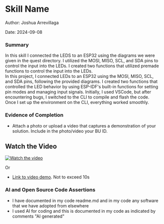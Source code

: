 #  Skill Name

Author: Joshua Arrevillaga 

Date: 2024-09-08

### Summary

In this skill I connected the LEDS to an ESP32 using the diagrams we were given in the quest directory. I utilized the MOSI, MISO, SCL, and SDA pins to control the input into the LEDs. I created two functions that utilized premade functions to control the input into the LEDs.  
In this project, I connected LEDs to an ESP32 using the MOSI, MISO, SCL, and SDA pins, following the provided diagrams. I created two functions that controlled the LED behavior by using ESP-IDF's built-in functions for setting pin modes and managing input signals. Initially, I used VSCode, but after encountering bugs, I switched to the CLI to compile and flash the code. Once I set up the environment on the CLI, everything worked smoothly.

### Evidence of Completion
- Attach a photo or upload a video that captures a demonstration of
  your solution. Include in the photo/video your BU ID.

## Watch the Video

<p align="center">

[![Watch the video](https://img.youtube.com/vi/dz-Ua3bSfV4/0.jpg)](https://youtube.com/shorts/dz-Ua3bSfV4?feature=share)

</p>


Or

- [Link to video demo](). Not to exceed 10s

### AI and Open Source Code Assertions

- I have documented in my code readme.md and in my code any
software that we have adopted from elsewhere
- I used AI for coding and this is documented in my code as
indicated by comments "AI generated" 



